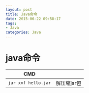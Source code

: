 ```yaml
---
layout: post
title: Java命令
date: 2015-06-22 09:58:17
tags:
- Java
categories: Java
---
```



# java命令

|                    CMD                    |                                                 | 
| ----------------------------------------- | ----------------------------------------------- | 
| `jar xvf hello.jar`                       | 解压缩jar包                                      | 

